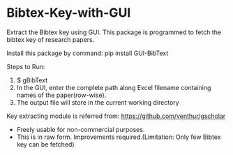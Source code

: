 # Bibtex-Key-with-GUI
Extract the Bibtex key using GUI. This package is programmed to fetch the bibtex key of research papers. 

Install this package by command: pip install GUI-BibText

Steps to Run: 
1) $ gBibText
2) In the GUI, enter the complete path along Excel filename containing names of the paper(row-wise).
3) The output file will store in the current working directory

Key extracting module is referred from: https://github.com/venthur/gscholar

* Freely usable for non-commercial purposes.
* This is in raw form. Improvements required.(Limitation: Only few Bibtex key can be fetched)
